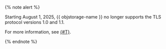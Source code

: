 {% note alert %}

Starting August 1, 2025, {{ objstorage-name }} no longer supports the TLS protocol versions 1.0 and 1.1.

For more information, see [{#T}](../../storage/concepts/tls.md).

{% endnote %}